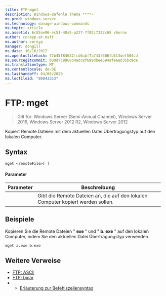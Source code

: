 ```yaml
---
title: FTP-mget
description: Windows-Befehle Thema ****-
ms.prod: windows-server
ms.technology: manage-windows-commands
ms.topic: article
ms.assetid: 6c85ae96-ec51-48a9-a227-7f02c7332c69 vhorne
author: coreyp-at-msft
ms.author: coreyp
manager: dongill
ms.date: 10/16/2017
ms.openlocfilehash: 72b45f84622fcd6abf7a743f606fb514def584cd
ms.sourcegitcommit: b00d7c8968c4adc8f699dbee694afe6ed36bc9de
ms.translationtype: MT
ms.contentlocale: de-DE
ms.lasthandoff: 04/08/2020
ms.locfileid: "80843353"
---
```

# <a name="ftp-mget"></a>FTP: mget

>Gilt für: Windows Server (Semi-Annual Channel), Windows Server 2016, Windows Server 2012 R2, Windows Server 2012

Kopiert Remote Dateien mit dem aktuellen Datei Übertragungstyp auf den lokalen Computer.   
## <a name="syntax"></a>Syntax  
```  
mget <remoteFile>[ ]  
```  
#### <a name="parameters"></a>Parameter  

|  Parameter   |                        Beschreibung                        |
|--------------|-----------------------------------------------------------|
| <remoteFile> | Gibt die Remote Dateien an, die auf den lokalen Computer kopiert werden sollen. |

## <a name="examples"></a><a name=BKMK_Examples></a>Beispiele  
Kopieren Sie die Remote Dateien " **exe** " und " **b. exe** " auf den lokalen Computer, indem Sie den aktuellen Datei Übertragungstyp verwenden.  
```  
mget a.exe b.exe  
```  
## <a name="additional-references"></a>Weitere Verweise  
-   [FTP: ASCII](ftp-ascii.md)  
-   [FTP: binär](ftp-binary.md)  
-   - [Erläuterung zur Befehlszeilensyntax](command-line-syntax-key.md)  
